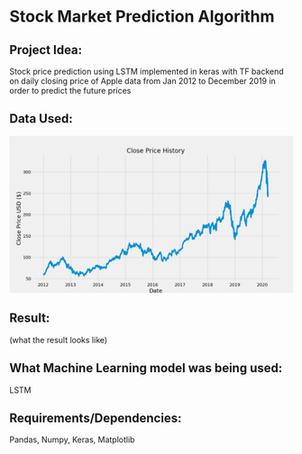 # Stock Market Prediction Algorithm 
## Project Idea:
Stock price prediction using LSTM implemented in keras with TF backend on daily closing price of Apple data from Jan 2012 to December 2019 in order to predict the future prices 

## Data Used: 
![Model screenshot](/screenshot/Closing_price_history.png)

## Result: 
(what the result looks like)

## What Machine Learning model was being used: 
LSTM 

## Requirements/Dependencies:
Pandas, Numpy, Keras, Matplotlib
